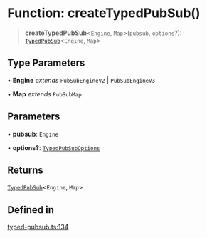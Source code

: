 # Function: createTypedPubSub()

> **createTypedPubSub**\<`Engine`, `Map`\>(`pubsub`, `options`?): [`TypedPubSub`](../type-aliases/TypedPubSub.md)\<`Engine`, `Map`\>

## Type Parameters

• **Engine** *extends* `PubSubEngineV2` \| `PubSubEngineV3`

• **Map** *extends* `PubSubMap`

## Parameters

• **pubsub**: `Engine`

• **options?**: [`TypedPubSubOptions`](../interfaces/TypedPubSubOptions.md)

## Returns

[`TypedPubSub`](../type-aliases/TypedPubSub.md)\<`Engine`, `Map`\>

## Defined in

[typed-pubsub.ts:134](https://github.com/andreisergiu98/baeta/blob/e352a1ec749c5b23df693f5f8373ac0b75347349/packages/subscriptions-pubsub/lib/typed-pubsub.ts#L134)
